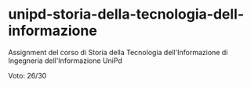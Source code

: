 # unipd-storia-della-tecnologia-dell-informazione
Assignment del corso di Storia della Tecnologia dell'Informazione di Ingegneria dell'Informazione UniPd

Voto: 26/30
